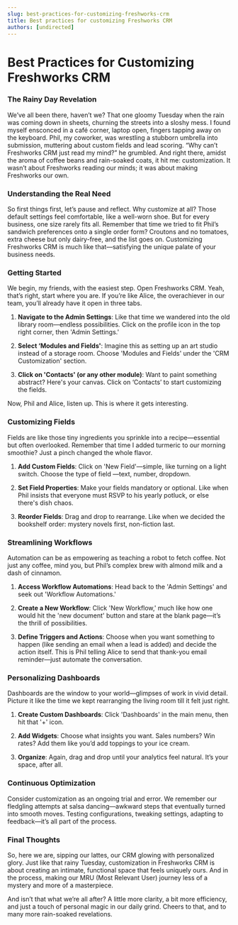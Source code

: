 ```yaml
---
slug: best-practices-for-customizing-freshworks-crm
title: Best practices for customizing Freshworks CRM
authors: [undirected]
---
```


# Best Practices for Customizing Freshworks CRM

### The Rainy Day Revelation

We’ve all been there, haven’t we? That one gloomy Tuesday when the rain was coming down in sheets, churning the streets into a sloshy mess. I found myself ensconced in a café corner, laptop open, fingers tapping away on the keyboard. Phil, my coworker, was wrestling a stubborn umbrella into submission, muttering about custom fields and lead scoring. “Why can’t Freshworks CRM just read my mind?” he grumbled. And right there, amidst the aroma of coffee beans and rain-soaked coats, it hit me: customization. It wasn’t about Freshworks reading our minds; it was about making Freshworks our own.

### Understanding the Real Need

So first things first, let’s pause and reflect. Why customize at all? Those default settings feel comfortable, like a well-worn shoe. But for every business, one size rarely fits all. Remember that time we tried to fit Phil’s sandwich preferences onto a single order form? Croutons and no tomatoes, extra cheese but only dairy-free, and the list goes on. Customizing Freshworks CRM is much like that—satisfying the unique palate of your business needs.

### Getting Started

We begin, my friends, with the easiest step. Open Freshworks CRM. Yeah, that’s right, start where you are. If you’re like Alice, the overachiever in our team, you’ll already have it open in three tabs.

1. **Navigate to the Admin Settings**: Like that time we wandered into the old library room—endless possibilities. Click on the profile icon in the top right corner, then 'Admin Settings.'

2. **Select ‘Modules and Fields'**: Imagine this as setting up an art studio instead of a storage room. Choose 'Modules and Fields' under the 'CRM Customization' section.

3. **Click on 'Contacts' (or any other module)**: Want to paint something abstract? Here's your canvas. Click on ‘Contacts’ to start customizing the fields.

Now, Phil and Alice, listen up. This is where it gets interesting. 

### Customizing Fields

Fields are like those tiny ingredients you sprinkle into a recipe—essential but often overlooked. Remember that time I added turmeric to our morning smoothie? Just a pinch changed the whole flavor.

1. **Add Custom Fields**: Click on 'New Field'—simple, like turning on a light switch. Choose the type of field —text, number, dropdown.

2. **Set Field Properties**: Make your fields mandatory or optional. Like when Phil insists that everyone must RSVP to his yearly potluck, or else there's dish chaos.

3. **Reorder Fields**: Drag and drop to rearrange. Like when we decided the bookshelf order: mystery novels first, non-fiction last.

### Streamlining Workflows

Automation can be as empowering as teaching a robot to fetch coffee. Not just any coffee, mind you, but Phil’s complex brew with almond milk and a dash of cinnamon.

1. **Access Workflow Automations**: Head back to the 'Admin Settings' and seek out 'Workflow Automations.'
   
2. **Create a New Workflow**: Click 'New Workflow,' much like how one would hit the 'new document' button and stare at the blank page—it’s the thrill of possibilities.

3. **Define Triggers and Actions**: Choose when you want something to happen (like sending an email when a lead is added) and decide the action itself. This is Phil telling Alice to send that thank-you email reminder—just automate the conversation.

### Personalizing Dashboards

Dashboards are the window to your world—glimpses of work in vivid detail. Picture it like the time we kept rearranging the living room till it felt just right.

1. **Create Custom Dashboards**: Click 'Dashboards' in the main menu, then hit that '+' icon.

2. **Add Widgets**: Choose what insights you want. Sales numbers? Win rates? Add them like you’d add toppings to your ice cream.

3. **Organize**: Again, drag and drop until your analytics feel natural. It’s your space, after all.

### Continuous Optimization

Consider customization as an ongoing trial and error. We remember our fledgling attempts at salsa dancing—awkward steps that eventually turned into smooth moves. Testing configurations, tweaking settings, adapting to feedback—it’s all part of the process.

### Final Thoughts

So, here we are, sipping our lattes, our CRM glowing with personalized glory. Just like that rainy Tuesday, customization in Freshworks CRM is about creating an intimate, functional space that feels uniquely ours. And in the process, making our MRU (Most Relevant User) journey less of a mystery and more of a masterpiece.

And isn’t that what we’re all after? A little more clarity, a bit more efficiency, and just a touch of personal magic in our daily grind. Cheers to that, and to many more rain-soaked revelations.